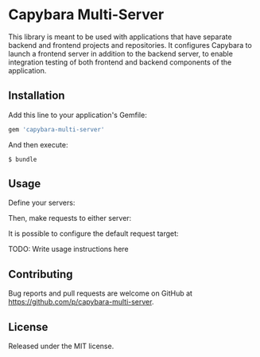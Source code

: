 # Capybara Multi-Server

This library is meant to be used with applications that have separate backend
and frontend projects and repositories. It configures Capybara to launch
a frontend server in addition to the backend server, to enable integration
testing of both frontend and backend components of the application.

## Installation

Add this line to your application's Gemfile:

```ruby
gem 'capybara-multi-server'
```

And then execute:

    $ bundle

## Usage

Define your servers:

Then, make requests to either server:

It is possible to configure the default request target:

TODO: Write usage instructions here

## Contributing

Bug reports and pull requests are welcome on GitHub at
https://github.com/p/capybara-multi-server.

## License

Released under the MIT license.
